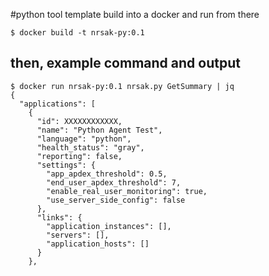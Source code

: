 #python tool template
build into a docker and run from there
```
$ docker build -t nrsak-py:0.1 
```
## then, example command and output
```
$ docker run nrsak-py:0.1 nrsak.py GetSummary | jq
{
  "applications": [
    {
      "id": XXXXXXXXXXXX,
      "name": "Python Agent Test",
      "language": "python",
      "health_status": "gray",
      "reporting": false,
      "settings": {
        "app_apdex_threshold": 0.5,
        "end_user_apdex_threshold": 7,
        "enable_real_user_monitoring": true,
        "use_server_side_config": false
      },
      "links": {
        "application_instances": [],
        "servers": [],
        "application_hosts": []
      }
    },
```

